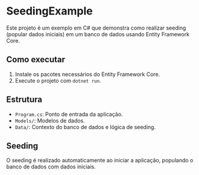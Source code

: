 # SeedingExample

Este projeto é um exemplo em C# que demonstra como realizar seeding (popular dados iniciais) em um banco de dados usando Entity Framework Core.

## Como executar

1. Instale os pacotes necessários do Entity Framework Core.
2. Execute o projeto com `dotnet run`.

## Estrutura
- `Program.cs`: Ponto de entrada da aplicação.
- `Models/`: Modelos de dados.
- `Data/`: Contexto do banco de dados e lógica de seeding.

## Seeding
O seeding é realizado automaticamente ao iniciar a aplicação, populando o banco de dados com dados iniciais.
